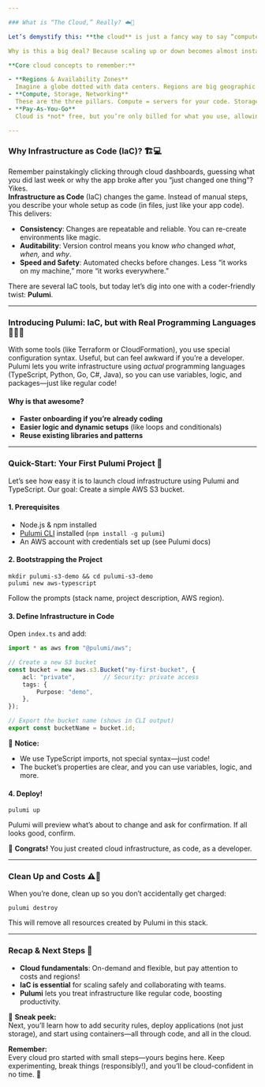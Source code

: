 ```yaml
---

### What is “The Cloud,” Really? ☁️🤔

Let’s demystify this: **the cloud** is just a fancy way to say “computers and services running somewhere else (usually in a big data center), not sitting under your desk.” Companies like Amazon (AWS), Microsoft (Azure), and Google (GCP) rent out portions of their gigantic data centers so you can get servers, databases, and storage on demand, paying only for what you use.

Why is this a big deal? Because scaling up or down becomes almost instant, there’s no hardware to buy, and you focus on building, not babysitting infrastructure.

**Core cloud concepts to remember:**

- **Regions & Availability Zones**  
  Imagine a globe dotted with data centers. Regions are big geographic locations (like “US-East-1”), and Availability Zones are smaller, isolated places within each region. This helps your applications survive outages.
- **Compute, Storage, Networking**  
  These are the three pillars. Compute = servers for your code. Storage = places for your data/files. Networking = everything that lets data move in/out and around your setup.
- **Pay-As-You-Go**  
  Cloud is *not* free, but you’re only billed for what you use, allowing easier startup and scaling.

---
```


### Why Infrastructure as Code (IaC)? 🏗️💻

Remember painstakingly clicking through cloud dashboards, guessing what you did last week or why the app broke after you “just changed one thing”? Yikes.  
**Infrastructure as Code** (IaC) changes the game. Instead of manual steps, you describe your whole setup as code (in files, just like your app code). This delivers:

- **Consistency**: Changes are repeatable and reliable. You can re-create environments like magic.
- **Auditability**: Version control means you know *who* changed *what*, *when,* and *why*.
- **Speed and Safety**: Automated checks before changes. Less “it works on my machine,” more “it works everywhere.”

There are several IaC tools, but today let’s dig into one with a coder-friendly twist: **Pulumi**.

---

### Introducing Pulumi: IaC, but with Real Programming Languages 👩‍💻🦾

With some tools (like Terraform or CloudFormation), you use special configuration syntax. Useful, but can feel awkward if you’re a developer.  
Pulumi lets you write infrastructure using *actual* programming languages (TypeScript, Python, Go, C#, Java), so you can use variables, logic, and packages—just like regular code!

#### Why is that awesome?

- **Faster onboarding if you’re already coding**
- **Easier logic and dynamic setups** (like loops and conditionals)
- **Reuse existing libraries and patterns**

---

### Quick-Start: Your First Pulumi Project 🏁

Let’s see how easy it is to launch cloud infrastructure using Pulumi and TypeScript. Our goal: Create a simple AWS S3 bucket.

#### 1. Prerequisites

- Node.js & npm installed
- [Pulumi CLI](https://www.pulumi.com/docs/get-started/install/) installed (`npm install -g pulumi`)
- An AWS account with credentials set up (see Pulumi docs)

#### 2. Bootstrapping the Project

```shell
mkdir pulumi-s3-demo && cd pulumi-s3-demo
pulumi new aws-typescript
```

Follow the prompts (stack name, project description, AWS region).

#### 3. Define Infrastructure in Code

Open `index.ts` and add:

```typescript
import * as aws from "@pulumi/aws";

// Create a new S3 bucket
const bucket = new aws.s3.Bucket("my-first-bucket", {
    acl: "private",        // Security: private access
    tags: {
        Purpose: "demo",
    },
});

// Export the bucket name (shows in CLI output)
export const bucketName = bucket.id;
```

📝 **Notice:**  
- We use TypeScript imports, not special syntax—just code!
- The bucket’s properties are clear, and you can use variables, logic, and more.

#### 4. Deploy!

```shell
pulumi up
```

Pulumi will preview what’s about to change and ask for confirmation. If all looks good, confirm.

👏 **Congrats!** You just created cloud infrastructure, as code, as a developer.

---

### Clean Up and Costs ⚠️💸

When you’re done, clean up so you don’t accidentally get charged:

```shell
pulumi destroy
```

This will remove all resources created by Pulumi in this stack.

---

### Recap & Next Steps 🧭

- **Cloud fundamentals**: On-demand and flexible, but pay attention to costs and regions!
- **IaC is essential** for scaling safely and collaborating with teams.
- **Pulumi** lets you treat infrastructure like regular code, boosting productivity.

👀 **Sneak peek:**  
Next, you’ll learn how to add security rules, deploy applications (not just storage), and start using containers—all through code, and all in the cloud.

**Remember:**  
Every cloud pro started with small steps—yours begins here. Keep experimenting, break things (responsibly!), and you’ll be cloud-confident in no time. 🚀